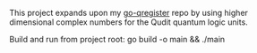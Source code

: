 This project expands upon my [go-qregister](https://github.com/rolinmb/go-qregister) repo by using higher dimensional complex numbers for the Qudit quantum logic units.

Build and run from project root: go build -o main && ./main
